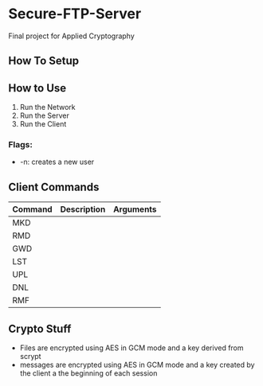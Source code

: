 # Secure-FTP-Server
Final project for Applied Cryptography


## How To Setup

## How to Use
1. Run the Network
2. Run the Server
3. Run the Client
### Flags:
- -n: creates a new user

## Client Commands
|Command|Description|Arguments|
|---|---|---|
|MKD|   |   |
|RMD|   |   |
|GWD|   |   |
|LST|   |   |
|UPL|   |   |
|DNL|   |   |
|RMF|   |   |

## Crypto Stuff
- Files are encrypted using AES in GCM mode and a key derived from scrypt
- messages are encrypted using AES in GCM mode and a key created by the client a the beginning of each session
